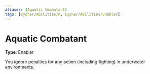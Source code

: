 ```yaml
---
aliases: [Aquatic Combatant]
tags: [Cypher/Abilities/A, Cypher/Abilities/Enabler]
---
```


# Aquatic Combatant

**Type**: Enabler

You ignore penalties for any action (including fighting) in underwater environments.
